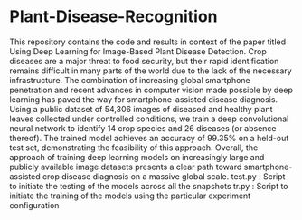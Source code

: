 # Plant-Disease-Recognition
This repository contains the code and results in context of the paper titled Using Deep Learning for Image-Based Plant Disease Detection.
Crop diseases are a major threat to food security, but their rapid identification remains difficult in many parts of the world due to the lack of the necessary infrastructure. The combination of increasing global smartphone penetration and recent advances in computer vision made possible by deep learning has paved the way for smartphone-assisted disease diagnosis. Using a public dataset of 54,306 images of diseased and healthy plant leaves collected under controlled conditions, we train a deep convolutional neural network to identify 14 crop species and 26 diseases (or absence thereof). The trained model achieves an accuracy of 99.35% on a held-out test set, demonstrating the feasibility of this approach. Overall, the approach of training deep learning models on increasingly large and publicly available image datasets presents a clear path toward smartphone-assisted crop disease diagnosis on a massive global scale.
test.py : Script to initiate the testing of the models across all the snapshots
tr.py : Script to initiate the training of the models using the particular experiment configuration
